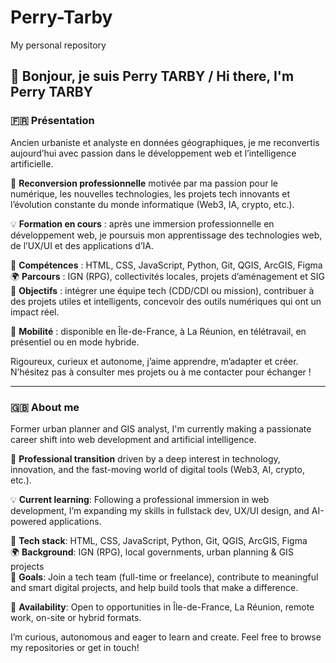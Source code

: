 # Perry-Tarby
My personal repository
## 👋 Bonjour, je suis Perry TARBY / Hi there, I'm Perry TARBY

### 🇫🇷 Présentation

Ancien urbaniste et analyste en données géographiques, je me reconvertis aujourd’hui avec passion dans le développement web et l’intelligence artificielle.

🔁 **Reconversion professionnelle** motivée par ma passion pour le numérique, les nouvelles technologies, les projets tech innovants et l’évolution constante du monde informatique (Web3, IA, crypto, etc.).

💡 **Formation en cours** : après une immersion professionnelle en développement web, je poursuis mon apprentissage des technologies web, de l’UX/UI et des applications d’IA.

🔧 **Compétences** : HTML, CSS, JavaScript, Python, Git, QGIS, ArcGIS, Figma  
🌍 **Parcours** : IGN (RPG), collectivités locales, projets d’aménagement et SIG  
🎯 **Objectifs** : intégrer une équipe tech (CDD/CDI ou mission), contribuer à des projets utiles et intelligents, concevoir des outils numériques qui ont un impact réel.

📍 **Mobilité** : disponible en Île-de-France, à La Réunion, en télétravail, en présentiel ou en mode hybride.

Rigoureux, curieux et autonome, j’aime apprendre, m’adapter et créer. N’hésitez pas à consulter mes projets ou à me contacter pour échanger !

---

### 🇬🇧 About me

Former urban planner and GIS analyst, I'm currently making a passionate career shift into web development and artificial intelligence.

🔁 **Professional transition** driven by a deep interest in technology, innovation, and the fast-moving world of digital tools (Web3, AI, crypto, etc.).

💡 **Current learning**: Following a professional immersion in web development, I’m expanding my skills in fullstack dev, UX/UI design, and AI-powered applications.

🔧 **Tech stack**: HTML, CSS, JavaScript, Python, Git, QGIS, ArcGIS, Figma  
🌍 **Background**: IGN (RPG), local governments, urban planning & GIS projects  
🎯 **Goals**: Join a tech team (full-time or freelance), contribute to meaningful and smart digital projects, and help build tools that make a difference.

📍 **Availability**: Open to opportunities in Île-de-France, La Réunion, remote work, on-site or hybrid formats.

I’m curious, autonomous and eager to learn and create. Feel free to browse my repositories or get in touch!

